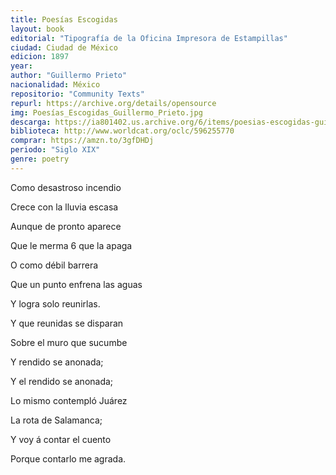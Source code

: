 ```yaml
---
title: Poesías Escogidas
layout: book
editorial: "Tipografía de la Oficina Impresora de Estampillas"
ciudad: Ciudad de México
edicion: 1897
year: 
author: "Guillermo Prieto"
nacionalidad: México
repositorio: "Community Texts"
repurl: https://archive.org/details/opensource
img: Poesías_Escogidas_Guillermo_Prieto.jpg
descarga: https://ia801402.us.archive.org/6/items/poesias-escogidas-guillermo-prieto/Poes%C3%ADas%20Escogidas%20-%20Guillermo%20Prieto.pdf
biblioteca: http://www.worldcat.org/oclc/596255770
comprar: https://amzn.to/3gfDHDj
periodo: "Siglo XIX"
genre: poetry
---
```

 

Como desastroso incendio
 
Crece con la lluvia escasa

Aunque de pronto aparece

Que le merma 6 que la apaga

O como débil barrera

Que un punto enfrena las aguas

Y logra solo reunirlas.

Y que reunidas se disparan

Sobre el muro que sucumbe

Y rendido se anonada;

Y el rendido se anonada;

Lo mismo contempló Juárez

La rota de Salamanca;

Y voy á contar el cuento

Porque contarlo me agrada.
